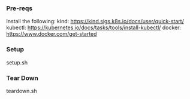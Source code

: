 ### Pre-reqs
Install the following: 
kind: https://kind.sigs.k8s.io/docs/user/quick-start/
kubectl: https://kubernetes.io/docs/tasks/tools/install-kubectl/
docker: https://www.docker.com/get-started


### Setup 
setup.sh  


### Tear Down
teardown.sh  